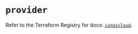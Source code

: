 # `provider`

Refer to the Terraform Registry for docs: [`ionoscloud`](https://registry.terraform.io/providers/ionos-cloud/ionoscloud/6.7.14/docs).
